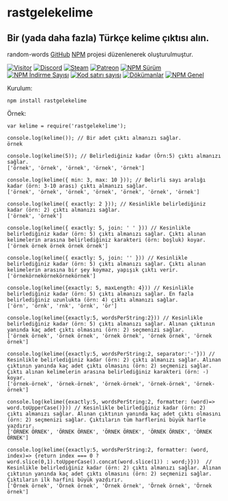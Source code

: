 # rastgelekelime

## Bir (yada daha fazla) Türkçe kelime çıktısı alın.

random-words [GitHub](https://github.com/punkave/random-words) [NPM](https://www.npmjs.com/package/random-words) projesi düzenlenerek oluşturulmuştur.

[![Visitor](https://visitor-badge.laobi.icu/badge?page_id=EnesKeremAYDIN.rastgelekelime)](#)
[![Discord](https://discord.com/api/guilds/718831818589339701/widget.png)](https://discord.gg/wUP74GZ)
[![Steam](https://img.shields.io/badge/donate-steam-blue?logo=Steam&style=flat-square)](https://steamcommunity.com/tradeoffer/new/?partner=434566573&token=g789u6Uv)
[![Patreon](https://img.shields.io/badge/Donate-Patreon-red.svg)](https://discord.gg/wUP74GZ)
[![NPM Sürüm](https://img.shields.io/npm/v/rastgelekelime.svg?maxAge=3600)](https://www.npmjs.com/package/rastgelekelime)
[![NPM İndirme Sayısı](https://img.shields.io/npm/dt/rastgelekelime.svg?maxAge=3600)](https://www.npmjs.com/package/rastgelekelime)
[![Kod satırı sayısı](https://tokei.rs/b1/github/EnesKeremAYDIN/rastgelekelime)](https://github.com/EnesKeremAYDIN/rastgelekelime)
[![Dökümanlar](https://img.shields.io/badge/💡-docs-00ACD7.svg?style=flat)](https://github.com/EnesKeremAYDIN/rastgelekelime)
[![NPM Genel](https://nodei.co/npm/rastgelekelime.png?downloads=true&downloadRank=true&stars=true)](https://www.npmjs.com/package/rastgelekelime)

Kurulum:

    npm install rastgelekelime

Örnek:

    var kelime = require('rastgelekelime');

    console.log(kelime()); // Bir adet çıktı almanızı sağlar.
    örnek

    console.log(kelime(5)); // Belirlediğiniz kadar (Örn:5) çıktı almanızı sağlar.
    ['örnek', 'örnek', 'örnek', 'örnek', 'örnek']

    console.log(kelime({ min: 3, max: 10 })); // Belirli sayı aralığı kadar (örn: 3-10 arası) çıktı almanızı sağlar.
    ['örnek', 'örnek', 'örnek', 'örnek', 'örnek', 'örnek', 'örnek']

    console.log(kelime({ exactly: 2 })); // Kesinlikle belirlediğiniz kadar (örn: 2) çıktı almanızı sağlar.
    ['örnek', 'örnek']

    console.log(kelime({ exactly: 5, join: ' ' })) // Kesinlikle belirlediğiniz kadar (örn: 5) çıktı almanızı sağlar. Çıktı alınan kelimelerin arasına belirlediğiniz karakteri (örn: boşluk) koyar.
    ['örnek örnek örnek örnek örnek']

    console.log(kelime({ exactly: 5, join: '' })) // Kesinlikle belirlediğiniz kadar (örn: 5) çıktı almanızı sağlar. Çıktı alınan kelimelerin arasına bir şey koymaz, yapışık çıktı verir.
    ['örnekörnekörnekörnekörnek']

    console.log(kelime({exactly: 5, maxLength: 4})) // Kesinlikle belirlediğiniz kadar (örn: 5) çıktı almanızı sağlar. En fazla belirlediğiniz uzunlukta (örn: 4) çıktı almanızı sağlar.
    ['örn', 'örnk', 'rnk', 'örnk', 'ör']

    console.log(kelime({exactly:5, wordsPerString:2})) // Kesinlikle belirlediğiniz kadar (örn: 5) çıktı almanızı sağlar. Alınan çıktının yanında kaç adet çıktı olmasını (örn: 2) seçmenizi sağlar.
    ['örnek örnek', 'örnek örnek', 'örnek örnek', 'örnek örnek', 'örnek örnek']

    console.log(kelime({exactly:5, wordsPerString:2, separator:'-'})) // Kesinlikle belirlediğiniz kadar (örn: 2) çıktı almanızı sağlar. Alınan çıktının yanında kaç adet çıktı olmasını (örn: 2) seçmenizi sağlar. Çıktı alınan kelimelerin arasına belirlediğiniz karakteri (örn: -) koyar.
    ['örnek-örnek', 'örnek-örnek', 'örnek-örnek', 'örnek-örnek', 'örnek-örnek']

    console.log(kelime({exactly:5, wordsPerString:2, formatter: (word)=> word.toUpperCase()})) // Kesinlikle belirlediğiniz kadar (örn: 2) çıktı almanızı sağlar. Alınan çıktının yanında kaç adet çıktı olmasını (örn: 2) seçmenizi sağlar. Çıktıların tüm harflerini büyük harfle yazdırır.
    ['ÖRNEK ÖRNEK', 'ÖRNEK ÖRNEK', 'ÖRNEK ÖRNEK', 'ÖRNEK ÖRNEK', 'ÖRNEK ÖRNEK']

    console.log(kelime({exactly:5, wordsPerString:2, formatter: (word, index)=> {return index === 0 ? word.slice(0,1).toUpperCase().concat(word.slice(1)) : word;}}))  // Kesinlikle belirlediğiniz kadar (örn: 2) çıktı almanızı sağlar. Alınan çıktının yanında kaç adet çıktı olmasını (örn: 2) seçmenizi sağlar. Çıktıların ilk harfini büyük yazdırır.
    ['Örnek örnek', 'Örnek örnek', 'Örnek örnek', 'Örnek örnek', 'Örnek örnek']
